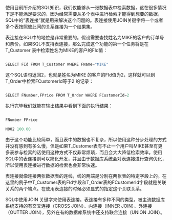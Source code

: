 使用目前所介绍的SQL知识，我们仅能够从一张数据表中检索数据，这在很多情况下是不能满足要求的，因为经常需要从多个表中进行检索才能得到想要的数据，SQL中的“表连接”就是用来解决这个问题的。表连接使用JOIN关键字将一个或者多个表按照彼此间的关系连接为一个结果集。
表连接在SQL中的地位是非常重要的。假设需要查找姓名为MIKE的客户的订单号和票价。如果SQL不支持表连接，那么完成这个功能的第一个任务将是在T_Customer 表中检索姓名为MIKE的客户的FId值：
```java  
SELECT FId FROM T_Customer WHERE FName="MIKE"
```
这个SQL语句返回2，也就是姓名为MIKE 的客户的FId值为2，这样就可以到T_Order中检索FCustomerId等于2 的记录：
```java  
SELECT FNumber,FPrice FROM T_Order WHERE FCustomerId=2
```
执行完毕我们就能在输出结果中看到下面的执行结果：
```java  
FNumber FPrice
N002 100.00
```
由于这个功能比较简单，而且表中的数据也不复杂，所以使用这种分步处理的方式并没有感到有多么慢，但是如果T_Customer表有不止一个用户叫MIKE甚至有更多表参与检索的话使用这种方式不仅非常烦琐，而且会大大降低检索效率。使用SQL中的表连接则可以简化开发，并且由于数据库系统会对表连接进行查询优化，所以使用表连接进行数据的检索也会非常快速。
表连接就像连接两张数据表的连线，线的两端是分别在两张表的特定字段上的。在这里的例子中T_Customer表的FId字段和T_Order表的FCustomerId字段就是关联关系的两个端点。在使用表连接的时候必须显式的指定这个关联关系。
SQL中使用JOIN 关键字来使用表连接。表连接有多种不同的类型，被主流数据库系统支持的有交叉连接（CROSS JOIN）、内连接（INNER JOIN）、外连接（OUTTER JOIN），另外在有的数据库系统中还支持联合连接（UNION JOIN）。